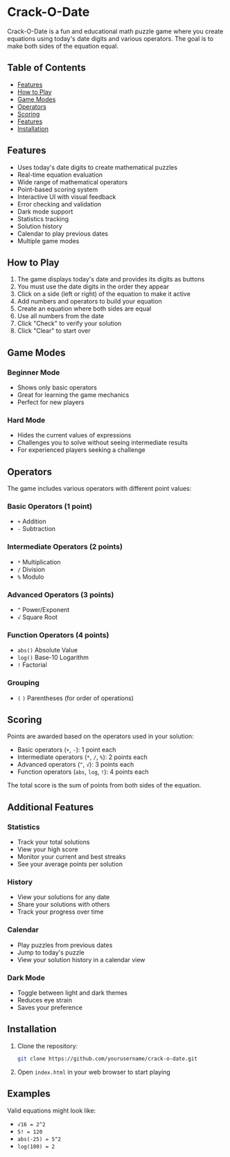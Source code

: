 # Crack-O-Date

Crack-O-Date is a fun and educational math puzzle game where you create equations using today's date digits and various operators. The goal is to make both sides of the equation equal.

## Table of Contents

- [Features](#features)
- [How to Play](#how-to-play)
- [Game Modes](#game-modes)
- [Operators](#operators)
- [Scoring](#scoring)
- [Features](#features)
- [Installation](#installation)

## Features

- Uses today's date digits to create mathematical puzzles
- Real-time equation evaluation
- Wide range of mathematical operators
- Point-based scoring system
- Interactive UI with visual feedback
- Error checking and validation
- Dark mode support
- Statistics tracking
- Solution history
- Calendar to play previous dates
- Multiple game modes

## How to Play

1. The game displays today's date and provides its digits as buttons
2. You must use the date digits in the order they appear
3. Click on a side (left or right) of the equation to make it active
4. Add numbers and operators to build your equation
5. Create an equation where both sides are equal
6. Use all numbers from the date
7. Click "Check" to verify your solution
8. Click "Clear" to start over

## Game Modes

### Beginner Mode
- Shows only basic operators
- Great for learning the game mechanics
- Perfect for new players

### Hard Mode
- Hides the current values of expressions
- Challenges you to solve without seeing intermediate results
- For experienced players seeking a challenge

## Operators

The game includes various operators with different point values:

### Basic Operators (1 point)
- `+` Addition
- `-` Subtraction

### Intermediate Operators (2 points)
- `*` Multiplication
- `/` Division
- `%` Modulo

### Advanced Operators (3 points)
- `^` Power/Exponent
- `√` Square Root

### Function Operators (4 points)
- `abs()` Absolute Value
- `log()` Base-10 Logarithm
- `!` Factorial

### Grouping
- `(` `)` Parentheses (for order of operations)

## Scoring

Points are awarded based on the operators used in your solution:
- Basic operators (`+`, `-`): 1 point each
- Intermediate operators (`*`, `/`, `%`): 2 points each
- Advanced operators (`^`, `√`): 3 points each
- Function operators (`abs`, `log`, `!`): 4 points each

The total score is the sum of points from both sides of the equation.

## Additional Features

### Statistics
- Track your total solutions
- View your high score
- Monitor your current and best streaks
- See your average points per solution

### History
- View your solutions for any date
- Share your solutions with others
- Track your progress over time

### Calendar
- Play puzzles from previous dates
- Jump to today's puzzle
- View your solution history in a calendar view

### Dark Mode
- Toggle between light and dark themes
- Reduces eye strain
- Saves your preference

## Installation

1. Clone the repository:
    ```sh
    git clone https://github.com/yourusername/crack-o-date.git
    ```
2. Open `index.html` in your web browser to start playing

## Examples

Valid equations might look like:
- `√16 = 2^2`
- `5! = 120`
- `abs(-25) = 5^2`
- `log(100) = 2`
